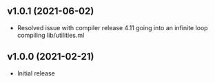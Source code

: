 ## v1.0.1 (2021-06-02)
- Resolved issue with compiler release 4.11 going into an
  infinite loop compiling lib/utilities.ml

## v1.0.0 (2021-02-21)

- Initial release
